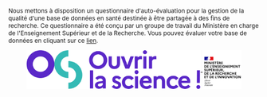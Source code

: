 <p style="font-size: 12px;">Nous mettons à disposition un questionnaire d'auto-évaluation pour la gestion de la qualité d'une base de données en santé destinée à être partagée à des fins de recherche. Ce questionnaire a été conçu par un groupe de travail du Ministère en charge de l'Enseignement Supérieur et de la Recherche. Vous pouvez évaluer votre base de données en cliquant sur ce <a href="https://rawcdn.githack.com/julie-bl/QualiBDD/67b46d333f79f6c35e15168d228e9d4d91bfc1b0/questionnaire.html">lien</a>.</p>


<div align="center">
    <a href="https://www.ouvrirlascience.fr/accueil/" target="_blank" rel="noopener">
     <img src="Images/logo_ouvrir_science_fond.png" alt="Logo ouvrir la science" class="photo photo-so" width="350" style="vertical-align: middle;">
  </a>
  <a href="https://www.enseignementsup-recherche.gouv.fr/fr" target="_blank" rel="noopener">
    <img src="Images/logo_MESRI_fond.png" alt="Logo MESRI" class="photo photo-mesri" width="78" style="vertical-align: middle;">

  </a>
</div>
